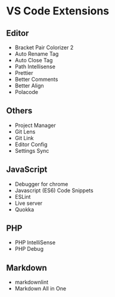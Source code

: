 # VS Code Extensions

## Editor

- Bracket Pair Colorizer 2
- Auto Rename Tag
- Auto Close Tag
- Path Intellisense
- Prettier
- Better Comments
- Better Align
- Polacode

## Others

- Project Manager
- Git Lens
- Git Link
- Editor Config
- Settings Sync

## JavaScript

- Debugger for chrome
- Javascript (ES6) Code Snippets
- ESLint
- Live server
- Quokka

## PHP

- PHP IntelliSense
- PHP Debug

## Markdown

- markdownlint
- Markdown All in One
